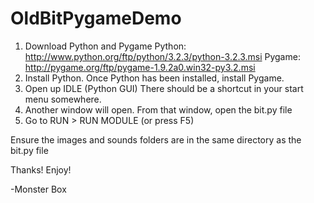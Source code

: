 OldBitPygameDemo
================
1) Download Python and Pygame
Python: http://www.python.org/ftp/python/3.2.3/python-3.2.3.msi
Pygame: http://pygame.org/ftp/pygame-1.9.2a0.win32-py3.2.msi
2) Install Python. Once Python has been installed, install Pygame.
3) Open up IDLE (Python GUI) There should be a shortcut in your start menu somewhere.
4) Another window will open. From that window, open the bit.py file
5) Go to RUN > RUN MODULE (or press F5)

Ensure the images and sounds folders are in the same directory as the bit.py file


Thanks! Enjoy!

-Monster Box

